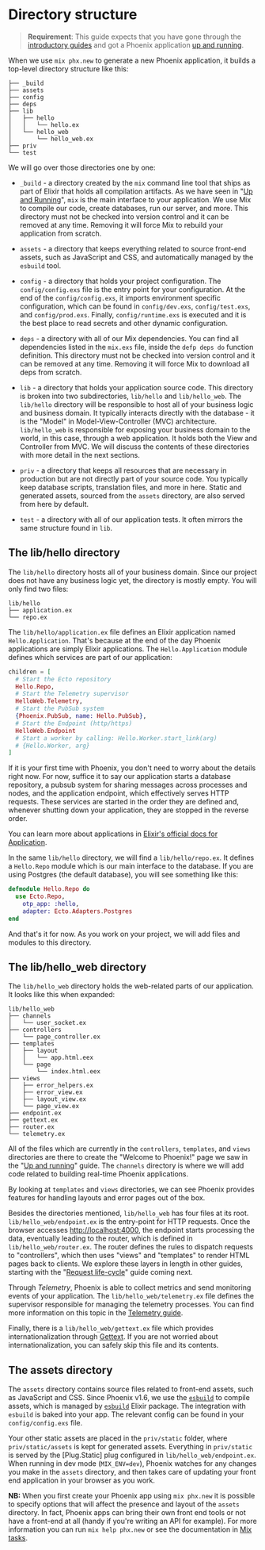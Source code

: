 # Directory structure

> **Requirement**: This guide expects that you have gone through the [introductory guides](installation.html) and got a Phoenix application [up and running](up_and_running.html).

When we use `mix phx.new` to generate a new Phoenix application, it builds a top-level directory structure like this:

```console
├── _build
├── assets
├── config
├── deps
├── lib
│   ├── hello
│   │   └── hello.ex
│   └── hello_web
│       └── hello_web.ex
├── priv
└── test
```

We will go over those directories one by one:

  * `_build` - a directory created by the `mix` command line tool that ships as part of Elixir that holds all compilation artifacts. As we have seen in "[Up and Running](up_and_running.html)", `mix` is the main interface to your application. We use Mix to compile our code, create databases, run our server, and more. This directory must not be checked into version control and it can be removed at any time. Removing it will force Mix to rebuild your application from scratch.

  * `assets` - a directory that keeps everything related to source front-end assets, such as JavaScript and CSS, and automatically managed by the `esbuild` tool.

  * `config` - a directory that holds your project configuration. The `config/config.exs` file is the entry point for your configuration. At the end of the `config/config.exs`, it imports environment specific configuration, which can be found in `config/dev.exs`, `config/test.exs`, and `config/prod.exs`. Finally, `config/runtime.exs` is executed and it is the best place to read secrets and other dynamic configuration.

  * `deps` - a directory with all of our Mix dependencies. You can find all dependencies listed in the `mix.exs` file, inside the `defp deps do` function definition. This directory must not be checked into version control and it can be removed at any time. Removing it will force Mix to download all deps from scratch.

  * `lib` - a directory that holds your application source code. This directory is broken into two subdirectories, `lib/hello` and `lib/hello_web`. The `lib/hello` directory will be responsible to host all of your business logic and business domain. It typically interacts directly with the database - it is the "Model" in Model-View-Controller (MVC) architecture. `lib/hello_web` is responsible for exposing your business domain to the world, in this case, through a web application. It holds both the View and Controller from MVC. We will discuss the contents of these directories with more detail in the next sections.

  * `priv` - a directory that keeps all resources that are necessary in production but are not directly part of your source code. You typically keep database scripts, translation files, and more in here. Static and generated assets, sourced from the `assets` directory, are also served from here by default.

  * `test` - a directory with all of our application tests. It often mirrors the same structure found in `lib`.

## The lib/hello directory

The `lib/hello` directory hosts all of your business domain. Since our project does not have any business logic yet, the directory is mostly empty. You will only find two files:

```console
lib/hello
├── application.ex
└── repo.ex
```

The `lib/hello/application.ex` file defines an Elixir application named `Hello.Application`. That's because at the end of the day Phoenix applications are simply Elixir applications. The `Hello.Application` module defines which services are part of our application:

```elixir
children = [
  # Start the Ecto repository
  Hello.Repo,
  # Start the Telemetry supervisor
  HelloWeb.Telemetry,
  # Start the PubSub system
  {Phoenix.PubSub, name: Hello.PubSub},
  # Start the Endpoint (http/https)
  HelloWeb.Endpoint
  # Start a worker by calling: Hello.Worker.start_link(arg)
  # {Hello.Worker, arg}
]
```

If it is your first time with Phoenix, you don't need to worry about the details right now. For now, suffice it to say our application starts a database repository, a pubsub system for sharing messages across processes and nodes, and the application endpoint, which effectively serves HTTP requests. These services are started in the order they are defined and, whenever shutting down your application, they are stopped in the reverse order.

You can learn more about applications in [Elixir's official docs for Application](https://hexdocs.pm/elixir/Application.html).

In the same `lib/hello` directory, we will find a `lib/hello/repo.ex`. It defines a `Hello.Repo` module which is our main interface to the database. If you are using Postgres (the default database), you will see something like this:

```elixir
defmodule Hello.Repo do
  use Ecto.Repo,
    otp_app: :hello,
    adapter: Ecto.Adapters.Postgres
end
```

And that's it for now. As you work on your project, we will add files and modules to this directory.

## The lib/hello_web directory

The `lib/hello_web` directory holds the web-related parts of our application. It looks like this when expanded:

```console
lib/hello_web
├── channels
│   └── user_socket.ex
├── controllers
│   └── page_controller.ex
├── templates
│   ├── layout
│   │   └── app.html.eex
│   └── page
│       └── index.html.eex
├── views
│   ├── error_helpers.ex
│   ├── error_view.ex
│   ├── layout_view.ex
│   └── page_view.ex
├── endpoint.ex
├── gettext.ex
├── router.ex
└── telemetry.ex
```

All of the files which are currently in the `controllers`, `templates`, and `views` directories are there to create the "Welcome to Phoenix!" page we saw in the "[Up and running](up_and_running.html)" guide.
The `channels` directory is where we will add code related to building real-time Phoenix applications.

By looking at `templates` and `views` directories, we can see Phoenix provides features for handling layouts and error pages out of the box.

Besides the directories mentioned, `lib/hello_web` has four files at its root. `lib/hello_web/endpoint.ex` is the entry-point for HTTP requests. Once the browser accesses [http://localhost:4000](http://localhost:4000), the endpoint starts processing the data, eventually leading to the router, which is defined in `lib/hello_web/router.ex`. The router defines the rules to dispatch requests to "controllers", which then uses "views" and "templates" to render HTML pages back to clients. We explore these layers in length in other guides, starting with the "[Request life-cycle](request_lifecycle.html)" guide coming next.

Through _Telemetry_, Phoenix is able to collect metrics and send monitoring events of your application. The `lib/hello_web/telemetry.ex` file defines the supervisor responsible for managing the telemetry processes. You can find more information on this topic in the [Telemetry guide](telemetry.html).

Finally, there is a `lib/hello_web/gettext.ex` file which provides internationalization through [Gettext](https://hexdocs.pm/gettext/Gettext.html). If you are not worried about internationalization, you can safely skip this file and its contents.

## The assets directory

The `assets` directory contains source files related to front-end assets, such as JavaScript and CSS. Since Phoenix v1.6, we use the [`esbuild`](https://github.com/evanw/esbuild/) to compile assets, which is managed by [`esbuild`](https://github.com/phoenixframework/esbuild) Elixir package. The integration with `esbuild` is baked into your app. The relevant config can be found in your `config/config.exs` file.

Your other static assets are placed in the `priv/static` folder, where `priv/static/assets` is kept for generated assets. Everything in `priv/static` is served by the [Plug.Static] plug configured in `lib/hello_web/endpoint.ex`.  When running in dev mode (`MIX_ENV=dev`), Phoenix watches for any changes you make in the `assets` directory, and then takes care of updating your front end application in your browser as you work.

**NB:** When you first create your Phoenix app using `mix phx.new` it is possible to specify options that will affect the presence and layout of the `assets` directory.  In fact, Phoenix apps can bring their own front end tools or not have a front-end at all (handy if you're writing an API for example).  For more information you can run `mix help phx.new` or see the documentation in [Mix tasks](mix_tasks.html).
